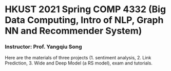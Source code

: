 # HKUST 2021 Spring COMP 4332 (Big Data Computing, Intro of NLP, Graph NN and Recommender System)

### Instructor: Prof. Yangqiu Song

Here are the materials of three projects (1. sentiment analysis, 2. Link Prediction, 3. Wide and Deep Model (a RS model), exam and tutorials.

